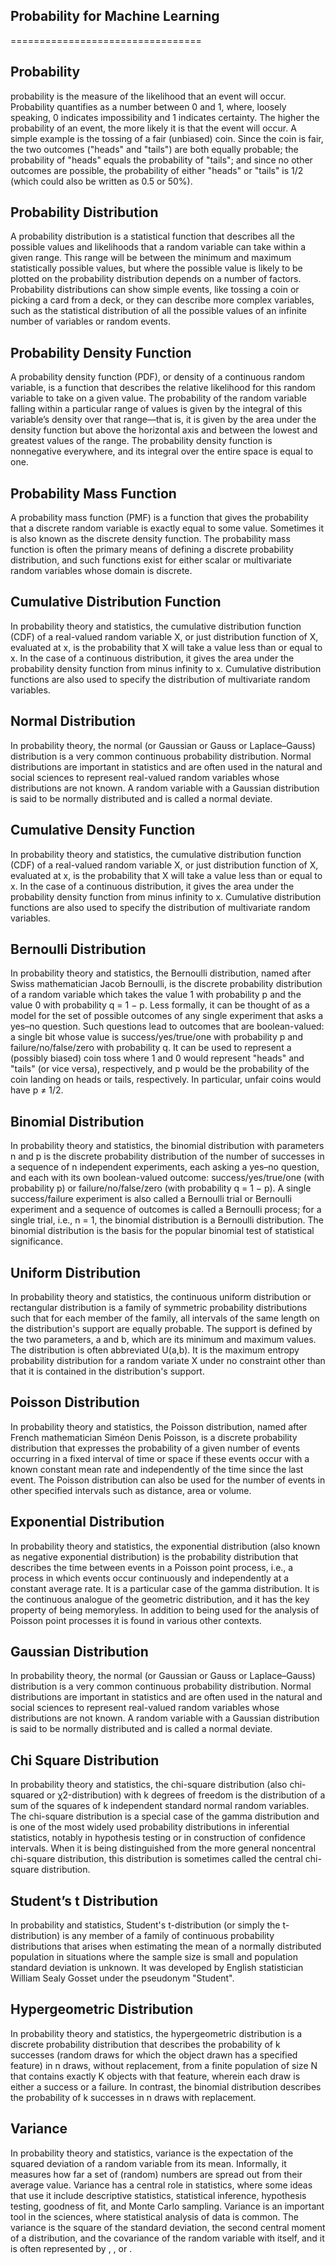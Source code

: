 ## Probability for Machine Learning
=================================

## Probability
probability is the measure of the likelihood that an event will occur. Probability quantifies as a number between 0 and 1, where, loosely speaking, 0 indicates impossibility and 1 indicates certainty. The higher the probability of an event, the more likely it is that the event will occur. A simple example is the tossing of a fair (unbiased) coin. Since the coin is fair, the two outcomes ("heads" and "tails") are both equally probable; the probability of "heads" equals the probability of "tails"; and since no other outcomes are possible, the probability of either "heads" or "tails" is 1/2 (which could also be written as 0.5 or 50%).

## Probability Distribution
A probability distribution is a statistical function that describes all the possible values and likelihoods that a random variable can take within a given range. This range will be between the minimum and maximum statistically possible values, but where the possible value is likely to be plotted on the probability distribution depends on a number of factors. Probability distributions can show simple events, like tossing a coin or picking a card from a deck, or they can describe more complex variables, such as the statistical distribution of all the possible values of an infinite number of variables or random events.

## Probability Density Function
A probability density function (PDF), or density of a continuous random variable, is a function that describes the relative likelihood for this random variable to take on a given value. The probability of the random variable falling within a particular range of values is given by the integral of this variable’s density over that range—that is, it is given by the area under the density function but above the horizontal axis and between the lowest and greatest values of the range. The probability density function is nonnegative everywhere, and its integral over the entire space is equal to one.

## Probability Mass Function
A probability mass function (PMF) is a function that gives the probability that a discrete random variable is exactly equal to some value. Sometimes it is also known as the discrete density function. The probability mass function is often the primary means of defining a discrete probability distribution, and such functions exist for either scalar or multivariate random variables whose domain is discrete.

## Cumulative Distribution Function
In probability theory and statistics, the cumulative distribution function (CDF) of a real-valued random variable X, or just distribution function of X, evaluated at x, is the probability that X will take a value less than or equal to x. In the case of a continuous distribution, it gives the area under the probability density function from minus infinity to x. Cumulative distribution functions are also used to specify the distribution of multivariate random variables.

## Normal Distribution
In probability theory, the normal (or Gaussian or Gauss or Laplace–Gauss) distribution is a very common continuous probability distribution. Normal distributions are important in statistics and are often used in the natural and social sciences to represent real-valued random variables whose distributions are not known. A random variable with a Gaussian distribution is said to be normally distributed and is called a normal deviate.

## Cumulative Density Function
In probability theory and statistics, the cumulative distribution function (CDF) of a real-valued random variable X, or just distribution function of X, evaluated at x, is the probability that X will take a value less than or equal to x. In the case of a continuous distribution, it gives the area under the probability density function from minus infinity to x. Cumulative distribution functions are also used to specify the distribution of multivariate random variables.

## Bernoulli Distribution
In probability theory and statistics, the Bernoulli distribution, named after Swiss mathematician Jacob Bernoulli, is the discrete probability distribution of a random variable which takes the value 1 with probability p and the value 0 with probability q = 1 − p. Less formally, it can be thought of as a model for the set of possible outcomes of any single experiment that asks a yes–no question. Such questions lead to outcomes that are boolean-valued: a single bit whose value is success/yes/true/one with probability p and failure/no/false/zero with probability q. It can be used to represent a (possibly biased) coin toss where 1 and 0 would represent "heads" and "tails" (or vice versa), respectively, and p would be the probability of the coin landing on heads or tails, respectively. In particular, unfair coins would have p ≠ 1/2.

## Binomial Distribution
In probability theory and statistics, the binomial distribution with parameters n and p is the discrete probability distribution of the number of successes in a sequence of n independent experiments, each asking a yes–no question, and each with its own boolean-valued outcome: success/yes/true/one (with probability p) or failure/no/false/zero (with probability q = 1 − p). A single success/failure experiment is also called a Bernoulli trial or Bernoulli experiment and a sequence of outcomes is called a Bernoulli process; for a single trial, i.e., n = 1, the binomial distribution is a Bernoulli distribution. The binomial distribution is the basis for the popular binomial test of statistical significance.

## Uniform Distribution
In probability theory and statistics, the continuous uniform distribution or rectangular distribution is a family of symmetric probability distributions such that for each member of the family, all intervals of the same length on the distribution's support are equally probable. The support is defined by the two parameters, a and b, which are its minimum and maximum values. The distribution is often abbreviated U(a,b). It is the maximum entropy probability distribution for a random variate X under no constraint other than that it is contained in the distribution's support.

## Poisson Distribution
In probability theory and statistics, the Poisson distribution, named after French mathematician Siméon Denis Poisson, is a discrete probability distribution that expresses the probability of a given number of events occurring in a fixed interval of time or space if these events occur with a known constant mean rate and independently of the time since the last event. The Poisson distribution can also be used for the number of events in other specified intervals such as distance, area or volume.

## Exponential Distribution
In probability theory and statistics, the exponential distribution (also known as negative exponential distribution) is the probability distribution that describes the time between events in a Poisson point process, i.e., a process in which events occur continuously and independently at a constant average rate. It is a particular case of the gamma distribution. It is the continuous analogue of the geometric distribution, and it has the key property of being memoryless. In addition to being used for the analysis of Poisson point processes it is found in various other contexts.

## Gaussian Distribution
In probability theory, the normal (or Gaussian or Gauss or Laplace–Gauss) distribution is a very common continuous probability distribution. Normal distributions are important in statistics and are often used in the natural and social sciences to represent real-valued random variables whose distributions are not known. A random variable with a Gaussian distribution is said to be normally distributed and is called a normal deviate.

## Chi Square Distribution
In probability theory and statistics, the chi-square distribution (also chi-squared or χ2-distribution) with k degrees of freedom is the distribution of a sum of the squares of k independent standard normal random variables. The chi-square distribution is a special case of the gamma distribution and is one of the most widely used probability distributions in inferential statistics, notably in hypothesis testing or in construction of confidence intervals. When it is being distinguished from the more general noncentral chi-square distribution, this distribution is sometimes called the central chi-square distribution.

## Student’s t Distribution
In probability and statistics, Student's t-distribution (or simply the t-distribution) is any member of a family of continuous probability distributions that arises when estimating the mean of a normally distributed population in situations where the sample size is small and population standard deviation is unknown. It was developed by English statistician William Sealy Gosset under the pseudonym "Student".

## Hypergeometric Distribution
In probability theory and statistics, the hypergeometric distribution is a discrete probability distribution that describes the probability of k successes (random draws for which the object drawn has a specified feature) in n draws, without replacement, from a finite population of size N that contains exactly K objects with that feature, wherein each draw is either a success or a failure. In contrast, the binomial distribution describes the probability of k successes in n draws with replacement.

## Variance
In probability theory and statistics, variance is the expectation of the squared deviation of a random variable from its mean. Informally, it measures how far a set of (random) numbers are spread out from their average value. Variance has a central role in statistics, where some ideas that use it include descriptive statistics, statistical inference, hypothesis testing, goodness of fit, and Monte Carlo sampling. Variance is an important tool in the sciences, where statistical analysis of data is common. The variance is the square of the standard deviation, the second central moment of a distribution, and the covariance of the random variable with itself, and it is often represented by , , or .